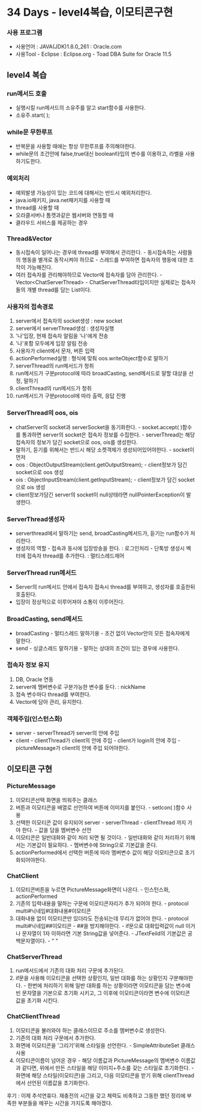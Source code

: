 # 34 Days - level4복습, 이모티콘구현

### 사용 프로그램

* 사용언어 : JAVA\(JDK\)1.8.0\_261 : Oracle.com
* 사용Tool  - Eclipse : Eclipse.org - Toad DBA Suite for Oracle 11.5

## level4 복습

### run메서드 호출

* 실행시킬 run메서드의 소유주를 알고 start함수를 사용한다.
* 소유주.start\( \);

### while문 무한루프

* 반복문을 사용할 때에는 항상 무한루프를 주의해야한다.
* while문의 조건안에 false,true대신 boolean타입의 변수를 이용하고, 라벨을 사용하기도한다.

### 예외처리

* 예외발생 가능성이 있는 코드에 대해서는 반드시 예외처리한다.
* java.io패키지, java.net패키지를 사용할 때
* thread를 사용할 때
* 오라클서버나 톰캣과같은 웹서버와 연동할 때
* 클라우드 서비스를 제공하는 경우

### Thread&Vector

* 동시접속이 일어나는 경우에 thread를 부여해서 관리한다. - 동시접속하는 사람들의 행동을 별개로 동작시켜야 하므로 - 스레드를 부여하면 접속자의 행동에 대한 조작이 가능해진다.
* 여러 접속자를 관리해야하므로 Vector에 접속자를 담아 관리한다. - Vector&lt;ChatServerThread&gt; - ChatServerThread타입이지만 실제로는 접속자들의 개별 thread를 담는 List이다.

### 사용자의 접속경로

1. server에서 접속자의 socket생성 : new socket
2. server에서 serverThread생성 : 생성자실행
3. '나'입장, 현재 접속자 알림을 '나'에게 전송
4. '나'포함 모두에게 입장 알림 전송
5. 사용자가 client에서 문자, 버튼 입력
6. actionPerformed실행 : 형식에 맞춰 oos.writeObject함수로 말하기
7. serverThread의 run메서드가 청취
8. run메서드가 구분protocol에 따라 broadCasting, send메서드로 말할 대상을 선정, 말하기
9. clientThread의 run메서드가 청취
10. run메서드가 구분protocol에 따라 출력, 응답 진행

### ServerThread의 oos, ois

* chatServer의 socket과 serverSocket을 동기화한다. - socket.accept\( \)함수를 통과하면 server의 socket은 접속자 정보를 수집한다. - serverThread는 해당 접속자의 정보가 담긴 socket으로 oos, ois를 생성한다.
* 말하기, 듣기를 위해서는 반드시 해당 소켓객체가 생성되어있어야한다. - socket이 먼저
* oos : ObjectOutputStream\(client.getOutputStream\); - client정보가 담긴 socket으로 oos 생성
* ois : ObjectInputStream\(client.getInputStream\); - client정보가 담긴 socket으로 ois 생성
* client정보가담긴 server의 socket이 null상태라면 nullPointerException이 발생한다.

### ServerThread생성자

* serverthread에서 말하기는 send, broadCasting메서드가, 듣기는 run함수가 처리한다.
* 생성자의 역할 - 접속과 동시에 입장방송을 한다. : 로그인처리 - 단톡방 생성시 벡터에 접속자 thread를 추가한다. : 멀티스레드제어

### ServerThread run메서드

* Server의 run메서드 안에서 접속자 접속시 thread를 부여하고, 생성자를 호출한뒤 호출된다.
* 입장이 정상적으로 이루어져야 소통이 이루어진다.

### BroadCasting, send메서드

* broadCasting - 멀티스레드 말하기용 - 조건 없이 Vector안의 모든 접속자에게 말한다.
* send - 싱글스레드 말하기용 - 말하는 상대의 조건이 있는 경우에 사용한다.

### 접속자 정보 유지

1. DB, Oracle 연동
2. server에 멤버변수로 구분가능한 변수를 둔다. : nickName
3. 접속 변수마다 thread를 부여한다.
4. Vector에 담아 관리, 유지한다.

### 객체주입\(인스턴스화\)

* server - serverThread가 server의 안에 주입
* client - clientThread가 client의 안에 주입 - client가 login의 안에 주입 - pictureMessage가 client의 안에 주입 되어야한다.

## 이모티콘 구현

### PictureMessage

1. 이모티콘선택 화면을 띄워주는 클래스
2. 버튼과 이모티콘을 배열로 선언하여 버튼에 이미지를 붙인다. - setIcon\( \)함수 사용
3. 선택한 이모티콘 값이 유지되어 server - serverThread - clientThread 까지 가야 한다. - 값을 담을 멤버변수 선언
4. 이모티콘은 일반대화와 같이 처리 되면 될 것이다. - 일반대화와 같이 처리하기 위해서는 기본값이 필요하다. - 멤버변수에 String으로 기본값을 준다.
5. actionPerformed에서 선택한 버튼에 따라 멤버변수 값이 해당 이모티콘으로 초기화되어야한다.

### ChatClient

1. 이모티콘버튼을 누르면 PictureMessage화면이 나온다. - 인스턴스화, actionPerformed
2. 기존의 입력내용을 말하는 구문에 이모티콘자리가 추가 되어야 한다. - protocol multi\#닉네임\#대화내용\#이모티콘
3. 대화내용 없이 이모티콘만 있더라도 전송되는데 무리가 없어야 한다. - protocol multi\#닉네임\#\#이모티콘 - \#\#을 방지해야한다. - if문으로 대화입력값이 null 이거나 문자열이 1자 이하라면 기본 String값을 넣어준다. - JTextFeild의 기본값은 공백문자열이다.  - " "

### ChatServerThread

1. run메서드에서 기존의 대화 처리 구문에 추가된다.
2. if문을 사용해 이모티콘을 선택한 상황인지, 일반 대화를 하는 상황인지 구분해야한다. - 한번에 처리하기 위해 일반 대화를 하는 상황이라면 이모티콘을 담는 변수에 빈 문자열을 기본으로 초기화 시키고, 그 이후에 이모티콘이라면 변수에 이모티콘 값을 초기화 시킨다.

### ChatClientThread

1. 이모티콘을 불러와야 하는 클래스이므로 주소를 멤버변수로 생성한다.
2. 기존의 대화 처리 구문에서 추가한다.
3. 화면에 이모티콘을 '그리기'위해 스타일을 선언한다. - SimpleAttributeSet 클래스 사용
4. 이모티콘이름이 넘어온 경우 - 해당 이름값과 PictureMessage의 멤버변수 이름값과 같다면, 위에서 만든 스타일을 해당 이미지+주소를 갖는 스타일로 초기화한다. - 화면에 해당 스타일\(이모티콘\)을 그리고, 다음 이모티콘을 받기 위해 clientThread에서 선언된 이름값을 초기화한다.

후기 : 이제 추석연휴다. 재충전의 시간을 갖고 체력도 비축하고 그동한 했던 정리에 부족한 부분들을 메꾸는 시간을 가지도록 해야겠다.

